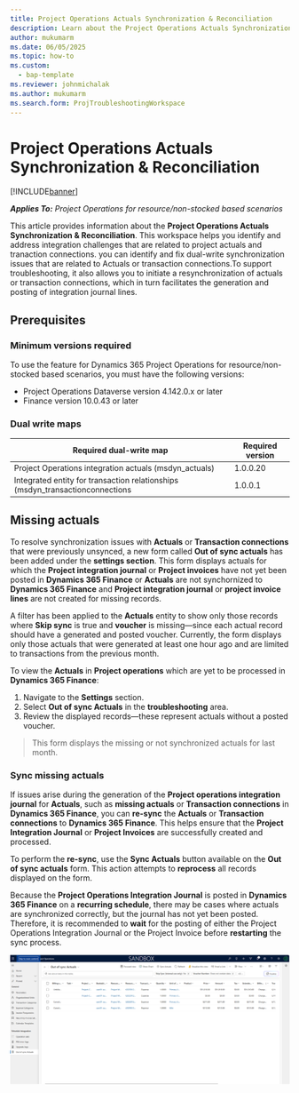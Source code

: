 ```yaml
---
title: Project Operations Actuals Synchronization & Reconciliation
description: Learn about the Project Operations Actuals Synchronization & Reconciliation Framework, which helps identify and address integration challenges that are related to project actuals and transaction connection entities.
author: mukumarm
ms.date: 06/05/2025
ms.topic: how-to
ms.custom: 
  - bap-template
ms.reviewer: johnmichalak
ms.author: mukumarm
ms.search.form: ProjTroubleshootingWorkspace
---
```

# Project Operations Actuals Synchronization & Reconciliation

[!INCLUDE[banner](../../includes/banner.md)]

_**Applies To:** Project Operations for resource/non-stocked based scenarios_

This article provides information about the **Project Operations Actuals Synchronization & Reconciliation**. This workspace helps you identify and address integration challenges that are related to project actuals and tranaction connections. you can identify and fix dual-write synchronization issues that are related to Actuals or transaction connections.To support troubleshooting, it also allows you to initiate a resynchronization of actuals or transaction connections, which in turn facilitates the generation and posting of integration journal lines.  

## Prerequisites
### Minimum versions required

To use the feature for Dynamics 365 Project Operations for resource/non-stocked based scenarios, you must have the following versions:

- Project Operations Dataverse version 4.142.0.x or later
- Finance version 10.0.43 or later

### Dual write maps

|Required dual-write map | Required version |
|---|---|
|Project Operations integration actuals (msdyn_actuals) |1.0.0.20|
|Integrated entity for transaction relationships (msdyn_transactionconnections|1.0.0.1|

## Missing actuals

To resolve synchronization issues with **Actuals** or **Transaction connections** that were previously unsynced, a new form called **Out of sync actuals** has been added under the **settings section**. This form displays actuals for which the **Project integration journal** or **Project invoices** have not yet been posted in **Dynamics 365 Finance** or **Actuals** are not synchornized to **Dynamics 365 Finance** and **Project integration journal** or **project invoice lines** are not created for missing records.

A filter has been applied to the **Actuals** entity to show only those records where **Skip sync** is true and **voucher** is missing—since each actual record should have a generated and posted voucher. Currently, the form displays only those actuals that were generated at least one hour ago and are limited to transactions from the previous month.

To view the **Actuals** in **Project operations** which are yet to be processed in **Dynamics 365 Finance**:

1. Navigate to the **Settings** section.
2. Select **Out of sync Actuals** in the **troubleshooting** area.
3. Review the displayed records—these represent actuals without a posted voucher.

> This form displays the missing or not synchronized actuals for last month.
### Sync missing actuals
If issues arise during the generation of the **Project operations integration journal** for **Actuals**, such as **missing actuals** or **Transaction connections** in **Dynamics 365 Finance**, you can **re-sync** the **Actuals** or **Transaction connections** to **Dynamics 365 Finance**. This helps ensure that the **Project Integration Journal** or **Project Invoices** are successfully created and processed.

To perform the **re-sync**, use the **Sync Actuals** button available on the **Out of sync actuals** form. This action attempts to **reprocess** all records displayed on the form.

Because the **Project Operations Integration Journal** is posted in **Dynamics 365 Finance** on a **recurring schedule**, there may be cases where actuals are synchronized correctly, but the journal has not yet been posted. Therefore, it is recommended to **wait** for the posting of either the Project Operations Integration Journal or the Project Invoice before **restarting** the sync process.

![Screenshot that shows the Out of sync actuals in the Project Operations.](../../../articles/media/Outofsyncactuals.png)
